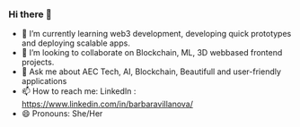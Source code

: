 ### Hi there 👋

<!--
**babivillanova/babivillanova** is a ✨ _special_ ✨ repository because its `README.md` (this file) appears on your GitHub profile. -->


- 🌱 I’m currently learning web3 development, developing quick prototypes and deploying scalable apps.
- 👯 I’m looking to collaborate on Blockchain, ML, 3D webbased frontend projects.
- 💬 Ask me about AEC Tech, AI, Blockchain, Beautifull and user-friendly applications
- 📫 How to reach me: LinkedIn : https://www.linkedin.com/in/barbaravillanova/
- 😄 Pronouns: She/Her

